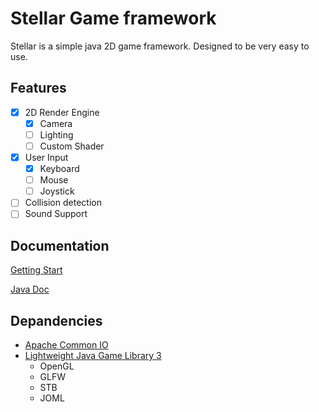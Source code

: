 # Stellar Game framework

Stellar is a simple java 2D game framework. 
Designed to be very easy to use.

## Features

- [x] 2D Render Engine
    - [x] Camera
    - [ ] Lighting
    - [ ] Custom Shader
- [x] User Input
    - [x] Keyboard
    - [ ] Mouse
    - [ ] Joystick
- [ ] Collision detection
- [ ] Sound Support

## Documentation
[Getting Start](https://git.chifumi.net/delta047/stellar/wiki/Getting-Start)

[Java Doc]()

## Depandencies
- [Apache Common IO](http://commons.apache.org/proper/commons-io/)
- [Lightweight Java Game Library 3](https://www.lwjgl.org/customize)
    - OpenGL
    - GLFW
    - STB
    - JOML
